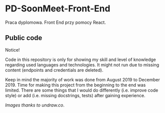 # PD-SoonMeet-Front-End
Praca dyplomowa. Front End przy pomocy React.


## Public code
Notice!

Code in this repository is only for showing my skill and level of knowledge regarding used languages and technologies. It might not run due to missing content (endpoints and credentials are deleted).

Keep in mind the majority of work was done from August 2019 to December 2019. Time for making this project from the beginning to the end was limited. There are some things that I would do differently (i.e. improve code style) or add (i.e. missing docstrings, tests) after gaining experience. 

_Images thanks to undraw.co_.
